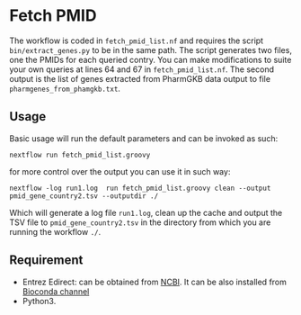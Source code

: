# Fetch PMID

The workflow is coded in `fetch_pmid_list.nf` and requires the script `bin/extract_genes.py` to be in the same path. 
The script generates two files, one the PMIDs for each queried contry. You can make modifications to suite your own queries at lines 64 and 67 in `fetch_pmid_list.nf`. The second output is the list of genes extracted from PharmGKB data output to file `pharmgenes_from_phamgkb.txt`.

## Usage
Basic usage will run the default parameters and can be invoked as such: 

```
nextflow run fetch_pmid_list.groovy
```

for more control over the output you can use it in such way:

```
nextflow -log run1.log  run fetch_pmid_list.groovy clean --output pmid_gene_country2.tsv --outputdir ./ 
```
Which will generate a log file `run1.log`, clean up the cache and output the TSV file to `pmid_gene_country2.tsv` in the directory from which you are running the workflow `./`.

## Requirement
  * Entrez Edirect: can be obtained from [NCBI](https://www.ncbi.nlm.nih.gov/books/NBK179288/). It can be also installed from [Bioconda channel](https://bioconda.github.io/recipes/entrez-direct/README.html)
  * Python3.
  
 
